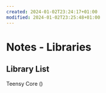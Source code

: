 ```yaml
---
created: 2024-01-02T23:24:17+01:00
modified: 2024-01-02T23:25:48+01:00
---
```


# Notes - Libraries

## Library List

Teensy Core ()
